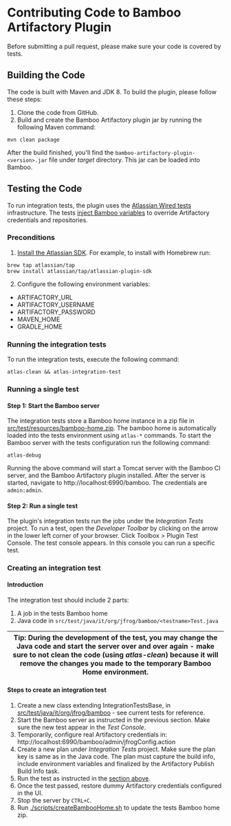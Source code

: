 # Contributing Code to Bamboo Artifactory Plugin
Before submitting a pull request, please make sure your code is covered by tests.

## Building the Code
The code is built with Maven and JDK 8.
To build the plugin, please follow these steps:
1. Clone the code from GitHub.
2. Build and create the Bamboo Artifactory plugin jar by running the following Maven command:
```shell script
mvn clean package
```
After the build finished, you'll find the `bamboo-artifactory-plugin-<version>.jar` file under *target* directory. 
This jar can be loaded into Bamboo. 

## Testing the Code
To run integration tests, the plugin uses the [Atlassian Wired tests]((https://developer.atlassian.com/server/framework/atlassian-sdk/run-wired-tests-with-the-plugin-test-console)) infrastructure. 
The tests [inject Bamboo variables](https://www.jfrog.com/confluence/display/JFROG/Bamboo+Artifactory+Plug-in#BambooArtifactoryPlug-in-OverridingPlanvaluesusingBambooVariables) to override Artifactory credentials and repositories. 

### Preconditions
1. [Install the Atlassian SDK](https://developer.atlassian.com/server/framework/atlassian-sdk/install-the-atlassian-sdk-on-a-linux-or-mac-system/).
For example, to install with Homebrew run:
```shell script
brew tap atlassian/tap
brew install atlassian/tap/atlassian-plugin-sdk
```
2. Configure the following environment variables:
* ARTIFACTORY_URL
* ARTIFACTORY_USERNAME
* ARTIFACTORY_PASSWORD
* MAVEN_HOME
* GRADLE_HOME

### Running the integration tests
To run the integration tests, execute the following command:
```shell script
atlas-clean && atlas-integration-test
```

### Running a single test
#### Step 1: Start the Bamboo server
The integration tests store a Bamboo home instance in a zip file in [src/test/resources/bamboo-home.zip](src/test/resources/bamboo-home.zip).
The bamboo home is automatically loaded into the tests environment using `atlas-*` commands.
To start the Bamboo server with the tests configuration run the following command:
```shell script
atlas-debug
```
Running the above command will start a Tomcat server with the Bamboo CI server, and the Bamboo Artifactory plugin installed.
After the server is started, navigate to http://localhost:6990/bamboo. The credentials are `admin:admin`.

#### Step 2: Run a single test
The plugin's integration tests run the jobs under the *Integration Tests* project.
To run a test, open the *Developer Toolbar* by clicking on the arrow in the lower left corner of your browser.
Click Toolbox > Plugin Test Console.
The test console appears. In this console you can run a specific test.

### Creating an integration test
#### Introduction
The integration test should include 2 parts:
1. A job in the tests Bamboo home
2. Java code in `src/test/java/it/org/jfrog/bamboo/<testname>Test.java`

| Tip: During the development of the test, you may change the Java code and start the server over and over again - make sure to not clean the code (using *atlas-clean*) because it will remove the changes you made to the temporary Bamboo Home environment.
| --- |

#### Steps to create an integration test
1. Create a new class extending IntegrationTestsBase, in [src/test/java/it/org/jfrog/bamboo](./src/test/java/it/org/jfrog/bamboo) - see current tests for reference.
2. Start the Bamboo server as instructed in the previous section. Make sure the new test appear in the *Test Console*.
3. Temporarily, configure real Artifactory credentials in: http://localhost:6990/bamboo/admin/jfrogConfig.action
4. Create a new plan under *Integration Tests* project. Make sure the plan key is same as in the Java code.
The plan must capture the build info, include environment variables and finalized by the Artifactory Publish Build Info task.
5. Run the test as instructed in the [section above](#step-2:-Run-a-single-test).
6. Once the test passed, restore dummy Artifactory credentials configured in the UI.
7. Stop the server by `CTRL+C`. 
8. Run [./scripts/createBambooHome.sh](./scripts/createBambooHome.sh) to update the tests Bamboo home zip.